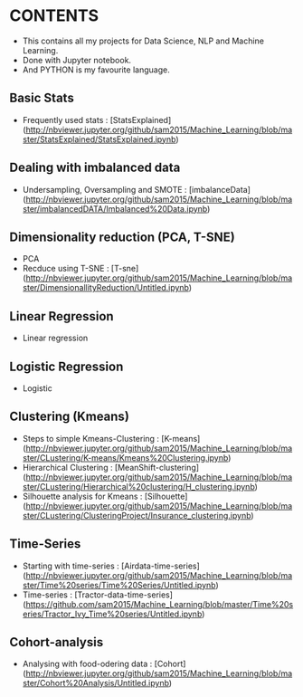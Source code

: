 # CONTENTS
- This contains all my projects for Data Science, NLP and Machine Learning.
- Done with Jupyter notebook.
- And PYTHON is my favourite language.

## Basic Stats

- Frequently used stats : [StatsExplained] (http://nbviewer.jupyter.org/github/sam2015/Machine_Learning/blob/master/StatsExplained/StatsExplained.ipynb)


## Dealing with imbalanced data

- Undersampling, Oversampling and SMOTE : [imbalanceData] (http://nbviewer.jupyter.org/github/sam2015/Machine_Learning/blob/master/imbalancedDATA/Imbalanced%20Data.ipynb)

## Dimensionality reduction (PCA, T-SNE)

- PCA
- Recduce using T-SNE : [T-sne] (http://nbviewer.jupyter.org/github/sam2015/Machine_Learning/blob/master/DimensionallityReduction/Untitled.ipynb)

## Linear Regression

- Linear regression

## Logistic Regression

- Logistic

## Clustering (Kmeans)

- Steps to simple Kmeans-Clustering : [K-means] (http://nbviewer.jupyter.org/github/sam2015/Machine_Learning/blob/master/CLustering/K-means/Kmeans%20Clustering.ipynb)
- Hierarchical Clustering : [MeanShift-clustering] (http://nbviewer.jupyter.org/github/sam2015/Machine_Learning/blob/master/CLustering/Hierarchical%20clustering/H_clustering.ipynb)
- Silhouette analysis for Kmeans : [Silhouette] (http://nbviewer.jupyter.org/github/sam2015/Machine_Learning/blob/master/CLustering/ClusteringProject/Insurance_clustering.ipynb)

## Time-Series
- Starting with time-series : [Airdata-time-series] (http://nbviewer.jupyter.org/github/sam2015/Machine_Learning/blob/master/Time%20series/Time%20Series/Untitled.ipynb)
- Time-series : [Tractor-data-time-series] (https://github.com/sam2015/Machine_Learning/blob/master/Time%20series/Tractor_Ivy_Time%20series/Untitled.ipynb)

## Cohort-analysis 

- Analysing with food-odering data : [Cohort] (http://nbviewer.jupyter.org/github/sam2015/Machine_Learning/blob/master/Cohort%20Analysis/Untitled.ipynb) 




